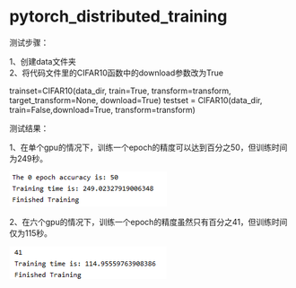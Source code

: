 # pytorch_distributed_training

测试步骤：  

1、创建data文件夹  
2、将代码文件里的CIFAR10函数中的download参数改为True  

  trainset=CIFAR10(data_dir, train=True, transform=transform, target_transform=None, download=True)
  testset = CIFAR10(data_dir, train=False,download=True, transform=transform)

测试结果：  

1、在单个gpu的情况下，训练一个epoch的精度可以达到百分之50，但训练时间为249秒。  

![simple_gpu.png](./image/simple_gpu.png)  

2、在六个gpu的情况下，训练一个epoch的精度虽然只有百分之41，但训练时间仅为115秒。  

![multi_gpu.png](./image/multi_gpu.png)  
